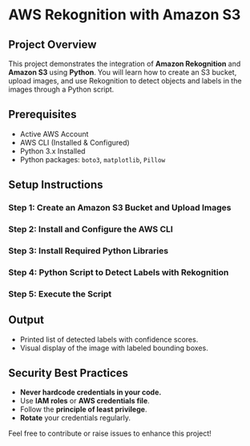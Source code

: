 # AWS Rekognition with Amazon S3

## Project Overview
This project demonstrates the integration of **Amazon Rekognition** and **Amazon S3** using **Python**. You will learn how to create an S3 bucket, upload images, and use Rekognition to detect objects and labels in the images through a Python script.

## Prerequisites
- Active AWS Account
- AWS CLI (Installed & Configured)
- Python 3.x Installed
- Python packages: `boto3`, `matplotlib`, `Pillow`

## Setup Instructions

### Step 1: Create an Amazon S3 Bucket and Upload Images


### Step 2: Install and Configure the AWS CLI


### Step 3: Install Required Python Libraries


### Step 4: Python Script to Detect Labels with Rekognition


### Step 5: Execute the Script


## Output
- Printed list of detected labels with confidence scores.
- Visual display of the image with labeled bounding boxes.

## Security Best Practices
- **Never hardcode credentials in your code.**
- Use **IAM roles** or **AWS credentials file**.
- Follow the **principle of least privilege**.
- **Rotate** your credentials regularly.


Feel free to contribute or raise issues to enhance this project!

